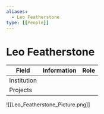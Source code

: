 ```yaml
---
aliases:
  - Leo Featherstone
type: [[People]]
---
```


# Leo Featherstone

| Field       | Information | Role |
| ----------- | ----------- | ---- |
| Institution |             |      |
| Projects    |             |      |

![[Leo_Featherstone_Picture.png]]
